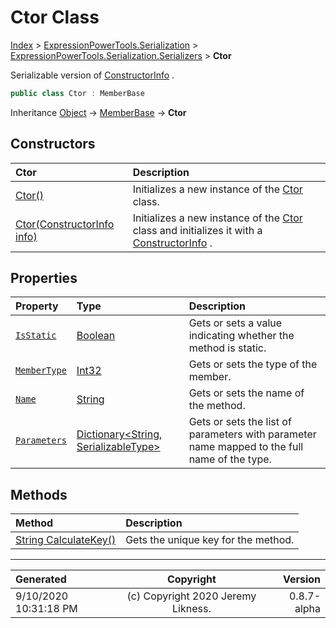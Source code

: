 ﻿# Ctor Class

[Index](../index.md) > [ExpressionPowerTools.Serialization](ExpressionPowerTools.Serialization.a.md) > [ExpressionPowerTools.Serialization.Serializers](ExpressionPowerTools.Serialization.Serializers.n.md) > **Ctor**

Serializable version of [ConstructorInfo](https://docs.microsoft.com/dotnet/api/system.reflection.constructorinfo) .

```csharp
public class Ctor : MemberBase
```

Inheritance [Object](https://docs.microsoft.com/dotnet/api/system.object) → [MemberBase](ExpressionPowerTools.Serialization.Serializers.MemberBase.cs.md) → **Ctor**

## Constructors

| Ctor | Description |
| :-- | :-- |
| [Ctor()](ExpressionPowerTools.Serialization.Serializers.Ctor.ctor.md#ctor) | Initializes a new instance of the [Ctor](ExpressionPowerTools.Serialization.Serializers.Ctor.cs.md) class. |
| [Ctor(ConstructorInfo info)](ExpressionPowerTools.Serialization.Serializers.Ctor.ctor.md#ctorconstructorinfo-info) | Initializes a new instance of the [Ctor](ExpressionPowerTools.Serialization.Serializers.Ctor.cs.md) class and            initializes it with a [ConstructorInfo](https://docs.microsoft.com/dotnet/api/system.reflection.constructorinfo) . |
## Properties

| Property | Type | Description |
| :-- | :-- | :-- |
| [`IsStatic`](ExpressionPowerTools.Serialization.Serializers.Ctor.IsStatic.prop.md) | [Boolean](https://docs.microsoft.com/dotnet/api/system.boolean) | Gets or sets a value indicating whether the method is static. |
| [`MemberType`](ExpressionPowerTools.Serialization.Serializers.Ctor.MemberType.prop.md) | [Int32](https://docs.microsoft.com/dotnet/api/system.int32) | Gets or sets the type of the member. |
| [`Name`](ExpressionPowerTools.Serialization.Serializers.Ctor.Name.prop.md) | [String](https://docs.microsoft.com/dotnet/api/system.string) | Gets or sets the name of the method. |
| [`Parameters`](ExpressionPowerTools.Serialization.Serializers.Ctor.Parameters.prop.md) | [Dictionary&lt;String, SerializableType>](https://docs.microsoft.com/dotnet/api/system.collections.generic.dictionary-2) | Gets or sets the list of parameters with parameter name mapped to the            full name of the type. |

## Methods

| Method | Description |
| :-- | :-- |
| [String CalculateKey()](ExpressionPowerTools.Serialization.Serializers.Ctor.CalculateKey.m.md) | Gets the unique key for the method. |

---

| Generated | Copyright | Version |
| :-- | :-: | --: |
| 9/10/2020 10:31:18 PM | (c) Copyright 2020 Jeremy Likness. | 0.8.7-alpha |
